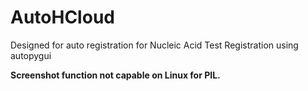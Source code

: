 # AutoHCloud
Designed for auto registration for Nucleic Acid Test Registration using autopygui

**Screenshot function not capable on Linux for PIL.**
